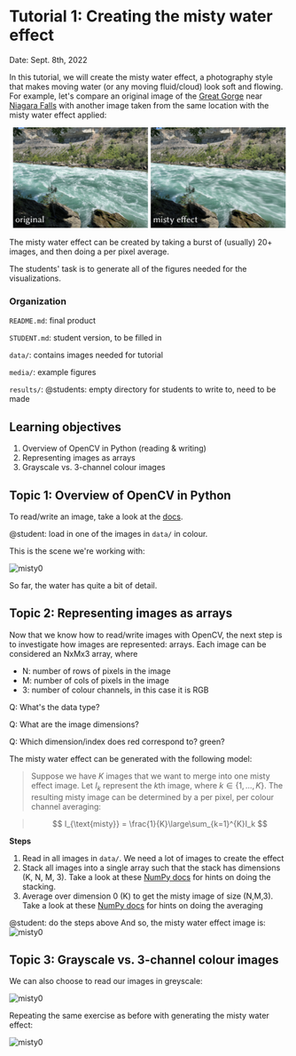 # Tutorial 1: Creating the misty water effect

Date: Sept. 8th, 2022  

In this tutorial, we will create the misty water effect, a photography style that makes moving water (or any moving fluid/cloud) look soft and flowing. For example, let's compare an original image of the [Great Gorge](https://www.niagarafallstourism.com/play/outdoor-recreation/white-water-walk/) near [Niagara Falls](https://www.niagaraparks.com) with another image taken from the same location with the misty water effect applied:

![misty0](media/figure0.png)

The misty water effect can be created by taking a burst of (usually) 20+ images, and then doing a per pixel average.

The students' task is to generate all of the figures needed for the visualizations.

### Organization

`README.md`: final product

`STUDENT.md`: student version, to be filled in

`data/`: contains images needed for tutorial

`media/`: example figures

`results/`: @students: empty directory for students to write to, need to be made

## Learning objectives

1. Overview of OpenCV in Python (reading & writing)
2. Representing images as arrays
3. Grayscale vs. 3-channel colour images

## Topic 1: Overview of OpenCV in Python
To read/write an image, take a look at the [docs](https://docs.opencv.org/3.1.0/dc/d2e/tutorial_py_image_display.html).

@student: load in one of the images in `data/` in colour.


This is the scene we're working with:

![misty0](results/figure1.png)

So far, the water has quite a bit of detail.

## Topic 2: Representing images as arrays

Now that we know how to read/write images with OpenCV, the next step is to investigate how images are represented: arrays. Each image can be considered an NxMx3 array, where

-   N: number of rows of pixels in the image
-   M: number of cols of pixels in the image
-   3: number of colour channels, in this case it is RGB


Q: What's the data type?

Q: What are the image dimensions?

Q: Which dimension/index does red correspond to? green?

The misty water effect can be generated with the following model:

>   Suppose we have $K$ images that we want to merge into one misty effect image. Let $I_k$ represent the $k$th image, where $k \in \{1, …, K\}$. The resulting misty image can be determined by a per pixel, per colour channel averaging:

>
>$$
>   I_{\text{misty}} = \frac{1}{K}\large\sum_{k=1}^{K}I_k
>$$
>

**Steps**
1. Read in all images in `data/`. We need a lot of images to create the effect
2. Stack all images into a single array such that the stack has dimensions (K, N, M, 3). Take a look at these [NumPy docs](https://numpy.org/doc/stable/reference/generated/numpy.stack.html) for hints on doing the stacking.
3. Average over dimension 0 (K) to get the misty image of size (N,M,3). Take a look at these [NumPy docs](https://numpy.org/doc/stable/reference/generated/numpy.mean.html) for hints on doing the averaging


@student: do the steps above
And so, the misty water effect image is:
![misty0](results/figure2.png)

## Topic 3: Grayscale vs. 3-channel colour images

We can also choose to read our images in greyscale:

![misty0](results/figure3.png)

Repeating the same exercise as before with generating the misty water effect:

![misty0](results/figure4.png)
